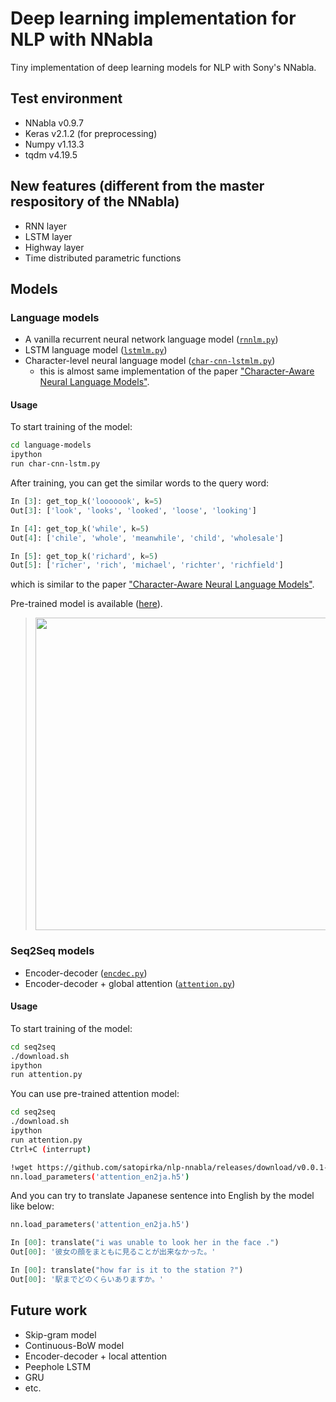 # Deep learning implementation for NLP with NNabla
Tiny implementation of deep learning models for NLP with Sony's NNabla.

## Test environment
- NNabla v0.9.7
- Keras v2.1.2 (for preprocessing)
- Numpy v1.13.3
- tqdm v4.19.5

## New features (different from the master respository of the NNabla)
- RNN layer
- LSTM layer
- Highway layer
- Time distributed parametric functions

## Models

### Language models
- A vanilla recurrent neural network language model ([`rnnlm.py`](https://github.com/satopirka/nlp-nnabla/blob/master/language-models/rnnlm.py))
- LSTM language model ([`lstmlm.py`](https://github.com/satopirka/nlp-nnabla/blob/master/language-models/lstmlm.py))
- Character-level neural language model ([`char-cnn-lstmlm.py`](https://github.com/satopirka/nlp-nnabla/blob/master/language-models/char-cnn-lstmlm.py))
  
  - this is almost same implementation of the paper ["Character-Aware Neural Language Models"](https://arxiv.org/abs/1508.06615).

#### Usage

To start training of the model:

```bash
cd language-models
ipython
run char-cnn-lstm.py
```

After training, you can get the similar words to the query word:

```python
In [3]: get_top_k('looooook', k=5)
Out[3]: ['look', 'looks', 'looked', 'loose', 'looking']

In [4]: get_top_k('while', k=5)
Out[4]: ['chile', 'whole', 'meanwhile', 'child', 'wholesale']

In [5]: get_top_k('richard', k=5)
Out[5]: ['richer', 'rich', 'michael', 'richter', 'richfield']
```

which is similar to the paper ["Character-Aware Neural Language Models"](https://arxiv.org/abs/1508.06615).

Pre-trained model is available ([here](https://github.com/satopirka/nlp-nnabla/releases/download/v0.0.1-beta/char-cnn-lstm_best.h5)).

> <img src="https://github.com/satopirka/nlp-nnabla/blob/master/img/char-cnn-lstm.png" style="width: 500px">

### Seq2Seq models
- Encoder-decoder ([`encdec.py`](https://github.com/satopirka/nlp-nnabla/blob/master/seq2seq/encdec.py))
- Encoder-decoder + global attention ([`attention.py`](https://github.com/satopirka/nlp-nnabla/blob/master/seq2seq/attention.py))

#### Usage

To start training of the model: 

```bash
cd seq2seq
./download.sh
ipython
run attention.py
```

You can use pre-trained attention model:

```bash
cd seq2seq
./download.sh
ipython
run attention.py
Ctrl+C (interrupt)

!wget https://github.com/satopirka/nlp-nnabla/releases/download/v0.0.1-alpha/attention_en2ja.h5
nn.load_parameters('attention_en2ja.h5')
```

And you can try to translate Japanese sentence into English by the model like below:

```python
nn.load_parameters('attention_en2ja.h5')

In [00]: translate("i was unable to look her in the face .")
Out[00]: '彼女の顔をまともに見ることが出来なかった。'

In [00]: translate("how far is it to the station ?")
Out[00]: '駅までどのくらいありますか。'
```

## Future work
- Skip-gram model
- Continuous-BoW model
- Encoder-decoder + local attention
- Peephole LSTM
- GRU
- etc.
